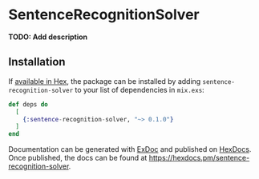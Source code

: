 # SentenceRecognitionSolver

**TODO: Add description**

## Installation

If [available in Hex](https://hex.pm/docs/publish), the package can be installed
by adding `sentence-recognition-solver` to your list of dependencies in `mix.exs`:

```elixir
def deps do
  [
    {:sentence-recognition-solver, "~> 0.1.0"}
  ]
end
```

Documentation can be generated with [ExDoc](https://github.com/elixir-lang/ex_doc)
and published on [HexDocs](https://hexdocs.pm). Once published, the docs can
be found at <https://hexdocs.pm/sentence-recognition-solver>.

